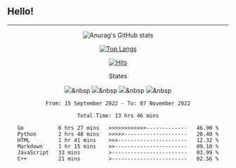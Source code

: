 ## Hello!
-------------------------------------

<div align="center">
  
  ![Anurag's GitHub stats](https://github-readme-stats.vercel.app/api?username=Noreen-py&show_icons=true&theme=radical)
  
  [![Top Langs](https://github-readme-stats.vercel.app/api/top-langs/?username=Noreen-py&layout=compact)](https://github.com/anuraghazra/github-readme-stats)

</div>

<dev align="center">

[![Hits](https://hits.seeyoufarm.com/api/count/incr/badge.svg?url=https%3A%2F%2Fgithub.com%2FNoreen-py%2FNoreen-py&count_bg=%23FB1111&title_bg=%23000000&icon=&icon_color=%23E7E7E7&title=hits&edge_flat=false)](https://hits.seeyoufarm.com)

</div>

<div align="center">States</div>

<div align="center">

  <img src="https://img.shields.io/badge/Python-3766AB?style=flat-square&logo=Python&logoColor=white"/></a>&nbsp
  <img src="https://img.shields.io/badge/C++-00599C?style=flat-square&logo=C%2B%2B&logoColor=white"/></a>&nbsp
  <img src="https://img.shields.io/badge/C-A8B9CC?style=flat-square&logo=C&logoColor=white"/></a>&nbsp
  <img src="https://img.shields.io/badge/Go-00ADD8?style=flat-square&logo=C%2B%2B&logoColor=white"/></a>&nbsp

</div>

<!--START_SECTION:waka-->

```text
From: 15 September 2022 - To: 07 November 2022

Total Time: 13 hrs 46 mins

Go           6 hrs 27 mins   >>>>>>>>>>>>-------------   46.90 %
Python       2 hrs 48 mins   >>>>>--------------------   20.40 %
HTML         1 hr 41 mins    >>>----------------------   12.32 %
Markdown     1 hr 15 mins    >>-----------------------   09.10 %
JavaScript   33 mins         >------------------------   03.99 %
C++          21 mins         >------------------------   02.56 %
```

<!--END_SECTION:waka-->
